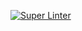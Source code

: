 [![Super Linter](https://github.com/efuaakum/flipcards/actions/workflows/linter.yml/badge.svg)](https://github.com/efuaakum/flipcards/actions/workflows/linter.yml)
